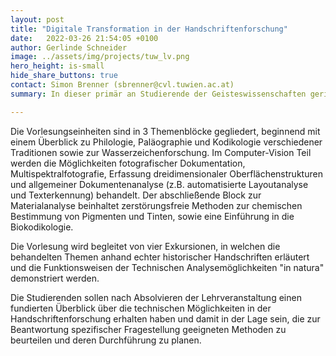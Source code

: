 ```yaml
---
layout: post
title: "Digitale Transformation in der Handschriftenforschung"
date:   2022-03-26 21:54:05 +0100
author: Gerlinde Schneider
image: ../assets/img/projects/tuw_lv.png
hero_height: is-small
hide_share_buttons: true
contact: Simon Brenner (sbrenner@cvl.tuwien.ac.at)
summary: In dieser primär an Studierende der Geisteswissenschaften gerichteten Lehrveranstaltung werden die grundlegenden Probleme der Handschriftenkunde sowie die technischen Möglichkeiten der Rekonstruktion und digitalen Verarbeitung historischer Objekte behandelt.

---
```

Die Vorlesungseinheiten sind in 3 Themenblöcke gegliedert, beginnend mit einem Überblick zu Philologie, Paläographie und Kodikologie verschiedener Traditionen sowie zur Wasserzeichenforschung. Im Computer-Vision Teil werden die Möglichkeiten fotografischer Dokumentation, Multispektralfotografie, Erfassung dreidimensionaler Oberflächenstrukturen und allgemeiner Dokumentenanalyse (z.B. automatisierte Layoutanalyse und Texterkennung) behandelt. Der abschließende Block zur Materialanalyse beinhaltet zerstörungsfreie Methoden zur chemischen Bestimmung von Pigmenten und Tinten, sowie eine Einführung in die Biokodikologie.

Die Vorlesung wird begleitet von vier Exkursionen, in welchen die behandelten Themen anhand echter historischer Handschriften erläutert und die Funktionsweisen der Technischen Analysemöglichkeiten "in natura" demonstriert werden.

Die Studierenden sollen nach Absolvieren der Lehrveranstaltung einen fundierten Überblick über die technischen Möglichkeiten in der Handschriftenforschung erhalten haben und damit in der Lage sein, die zur Beantwortung spezifischer Fragestellung geeigneten Methoden zu beurteilen und deren Durchführung zu planen.

